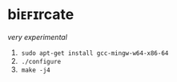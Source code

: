 # biᴇꜰɪrcate

_very experimental_

 1. &nbsp;`sudo apt-get install gcc-mingw-w64-x86-64`
 2. &nbsp;`./configure`
 3. &nbsp;`make -j4`
